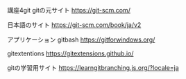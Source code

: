 講座4git
gitの元サイト
https://git-scm.com/

日本語のサイト
https://git-scm.com/book/ja/v2

アプリケーション
gitbash
https://gitforwindows.org/

gitextentions
https://gitextensions.github.io/

gitの学習用サイト
https://learngitbranching.js.org/?locale=ja

